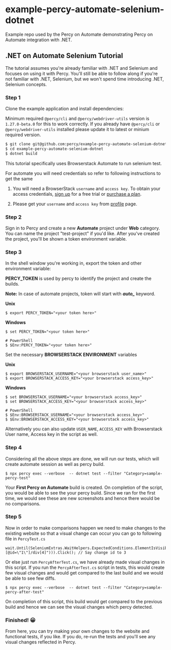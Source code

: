 # example-percy-automate-selenium-dotnet

Example repo used by the Percy on Automate demonstrating Percy on Automate integration with .NET.

## .NET on Automate Selenium Tutorial

The tutorial assumes you're already familiar with .NET and Selenium and focuses on using it with Percy. You'll still be able to follow along if you're not familiar with .NET, Selenium, but we won't spend time introducing .NET, Selenium concepts.

### Step 1

Clone the example application and install dependencies:

Minimum required `@percy/cli` and `@percy/webdriver-utils` version is `1.27.0-beta.0` for this to work correctly. If you already have `@percy/cli` or `@percy/webdriver-utils` installed please update it to latest or minium required version.

```bash
$ git clone git@github.com:percy/example-percy-automate-selenium-dotnet.git
$ cd example-percy-automate-selenium-dotnet
$ dotnet build
```

This tutorial specifically uses Browserstack Automate to run selenium test.

For automate you will need credentials so refer to following instructions to get the same

1. You will need a BrowserStack `username` and `access key`. To obtain your access credentials, [sign up](https://www.browserstack.com/users/sign_up?utm_campaign=Search-Brand-India&utm_source=google&utm_medium=cpc&utm_content=609922405128&utm_term=browserstack) for a free trial or [purchase a plan](https://www.browserstack.com/pricing).

2. Please get your `username` and `access key` from [profile](https://www.browserstack.com/accounts/profile) page.

### Step 2

Sign in to Percy and create a new **Automate** project under **Web** category. You can name the project "test-project" if you'd like. After you've created the project, you'll be shown a token environment variable.

### Step 3

In the shell window you're working in, export the token and other environment variable:

**PERCY_TOKEN** is used by percy to identify the project and create the builds.

**Note:** In case of automate projects, token will start with ***auto_*** keyword.

**Unix**

``` shell
$ export PERCY_TOKEN="<your token here>"
```

**Windows**

``` shell
$ set PERCY_TOKEN="<your token here>"

# PowerShell
$ $Env:PERCY_TOKEN="<your token here>"
```

Set the necessary **BROWSERSTACK ENVIRONMENT** variables

**Unix**

``` shell
$ export BROWSERSTACK_USERNAME="<your browserstack user_name>"
$ export BROWSERSTACK_ACCESS_KEY="<your browserstack access_key>"
```

**Windows**

``` shell
$ set BROWSERSTACK_USERNAME="<your browserstack access_key>"
$ set BROWSERSTACK_ACCESS_KEY="<your browserstack access_key>"

# PowerShell
$ $Env:BROWSERSTACK_USERNAME="<your browserstack access_key>"
$ $Env:BROWSERSTACK_ACCESS_KEY="<your browserstack access_key>"
```

Alternatively you can also update `USER_NAME`, `ACCESS_KEY` with Browserstack User name, Access key in the script as well.

### Step 4

Considering all the above steps are done, we will run our tests, which will create automate session as well as percy build.

``` shell
$ npx percy exec --verbose  -- dotnet test --filter "Category=sample-percy-test"
```

Your **First Percy on Automate** build is created.
On completion of the script, you would be able to see the your percy build. Since we ran for the first time, we would see these are new screenshots and hence there would be no comparisons.

### Step 5

Now in order to make comparisons happen we need to make changes to the existing website so that a visual change can occur you can go to following file in `PercyTest.cs`

```dotnet 
wait.Until(SeleniumExtras.WaitHelpers.ExpectedConditions.ElementIsVisible(By.XPath("//*[@id=\"1\"]/div[4]"))).Click(); // Say change id to 3
```
Or else just run `PercyAfterTest.cs`, we have already made visual changes in this script. If you run the `PercyAfterTest.cs` script in tests, this would create few visual changes and would get compared to the last build and we would be able to see few diffs.

``` shell
$ npx percy exec --verbose  -- dotnet test --filter "Category=sample-percy-after-test"
```

On completion of this script, this build would get compared to the previous build and hence we can see the visual changes which percy detected.

### Finished! 😀

From here, you can try making your own changes to the website and functional tests, if you like. If you do, re-run
the tests and you'll see any visual changes reflected in Percy.